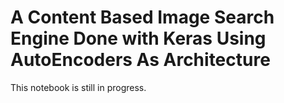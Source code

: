 # A Content Based Image Search Engine Done with Keras Using AutoEncoders As Architecture

This notebook is still in progress.
